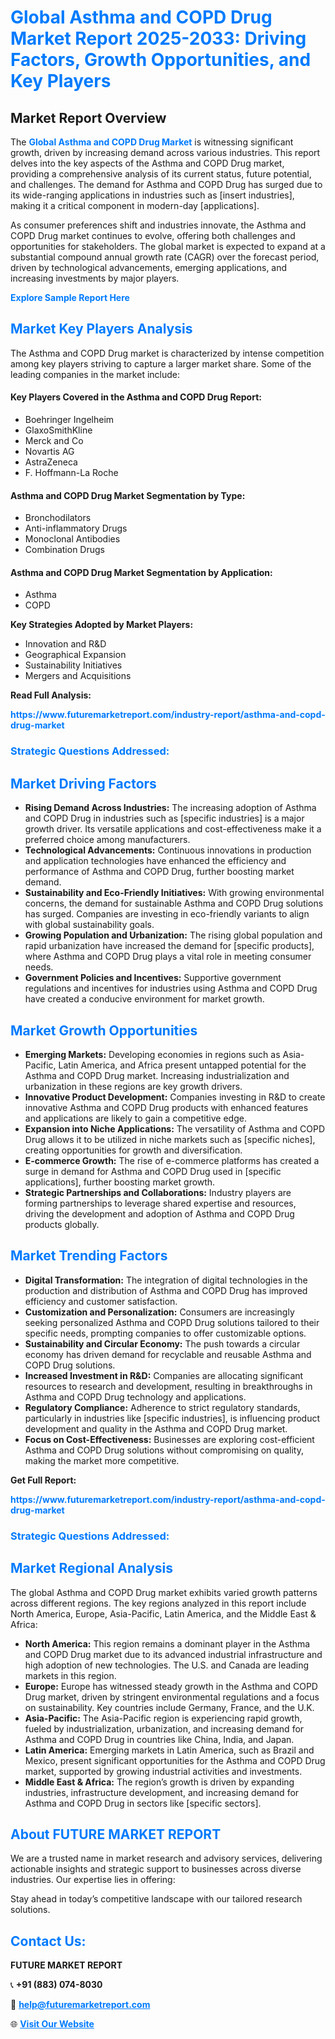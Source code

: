 <h1 style="color: #007BFF;">Global Asthma and COPD Drug Market Report 2025-2033: Driving Factors, Growth Opportunities, and Key Players</h1>

<section id="overview">
<h2>Market Report Overview</h2>
<p>The <a href="https://www.futuremarketreport.com/industry-report/asthma-and-copd-drug-market" style="color: #007BFF; text-decoration: none;"><strong>Global Asthma and COPD Drug Market</strong></a> is witnessing significant growth, driven by increasing demand across various industries. This report delves into the key aspects of the Asthma and COPD Drug market, providing a comprehensive analysis of its current status, future potential, and challenges. The demand for Asthma and COPD Drug has surged due to its wide-ranging applications in industries such as [insert industries], making it a critical component in modern-day [applications].</p>
<p>As consumer preferences shift and industries innovate, the Asthma and COPD Drug market continues to evolve, offering both challenges and opportunities for stakeholders. The global market is expected to expand at a substantial compound annual growth rate (CAGR) over the forecast period, driven by technological advancements, emerging applications, and increasing investments by major players.</p>
</section>

<section id="overview">
<p><a href="https://www.futuremarketreport.com/request-sample/reportId=49215" style="color: #007BFF; text-decoration: none;"><strong>Explore Sample Report Here</strong></a></p>
</section>

<section id="key-players">
<h2 style="color: #007BFF;">Market Key Players Analysis</h2>
<p>The Asthma and COPD Drug market is characterized by intense competition among key players striving to capture a larger market share. Some of the leading companies in the market include:</p>
<h4>Key Players Covered in the Asthma and COPD Drug Report:</h4>
<ul><li>Boehringer Ingelheim</li><li>GlaxoSmithKline</li><li>Merck and Co</li><li>Novartis AG</li><li>AstraZeneca</li><li>F. Hoffmann-La Roche</li></ul>
<h4>Asthma and COPD Drug Market Segmentation by Type:</h4>
<ul><li>Bronchodilators</li><li>Anti-inflammatory Drugs</li><li>Monoclonal Antibodies</li><li>Combination Drugs</li></ul>

<h4>Asthma and COPD Drug Market Segmentation by Application:</h4>
<ul><li>Asthma</li><li>COPD</li></ul>
<p><strong>Key Strategies Adopted by Market Players:</strong></p>
<ul>
<li>Innovation and R&D</li>
<li>Geographical Expansion</li>
<li>Sustainability Initiatives</li>
<li>Mergers and Acquisitions</li>
</ul>
</section>

<section>
<p><strong>Read Full Analysis: </strong></p><a href="https://www.futuremarketreport.com/industry-report/asthma-and-copd-drug-market" style="color: #007BFF; text-decoration: none;"><strong>https://www.futuremarketreport.com/industry-report/asthma-and-copd-drug-market</strong></a>
<h3 style="color: #007BFF;">Strategic Questions Addressed:</h3>
</section>

<section id="driving-factors">
<h2 style="color: #007BFF;">Market Driving Factors</h2>
<ul>
<li><strong>Rising Demand Across Industries:</strong> The increasing adoption of Asthma and COPD Drug in industries such as [specific industries] is a major growth driver. Its versatile applications and cost-effectiveness make it a preferred choice among manufacturers.</li>
<li><strong>Technological Advancements:</strong> Continuous innovations in production and application technologies have enhanced the efficiency and performance of Asthma and COPD Drug, further boosting market demand.</li>
<li><strong>Sustainability and Eco-Friendly Initiatives:</strong> With growing environmental concerns, the demand for sustainable Asthma and COPD Drug solutions has surged. Companies are investing in eco-friendly variants to align with global sustainability goals.</li>
<li><strong>Growing Population and Urbanization:</strong> The rising global population and rapid urbanization have increased the demand for [specific products], where Asthma and COPD Drug plays a vital role in meeting consumer needs.</li>
<li><strong>Government Policies and Incentives:</strong> Supportive government regulations and incentives for industries using Asthma and COPD Drug have created a conducive environment for market growth.</li>
</ul>
</section>

<section id="growth-opportunities">
<h2 style="color: #007BFF;">Market Growth Opportunities</h2>
<ul>
<li><strong>Emerging Markets:</strong> Developing economies in regions such as Asia-Pacific, Latin America, and Africa present untapped potential for the Asthma and COPD Drug market. Increasing industrialization and urbanization in these regions are key growth drivers.</li>
<li><strong>Innovative Product Development:</strong> Companies investing in R&D to create innovative Asthma and COPD Drug products with enhanced features and applications are likely to gain a competitive edge.</li>
<li><strong>Expansion into Niche Applications:</strong> The versatility of Asthma and COPD Drug allows it to be utilized in niche markets such as [specific niches], creating opportunities for growth and diversification.</li>
<li><strong>E-commerce Growth:</strong> The rise of e-commerce platforms has created a surge in demand for Asthma and COPD Drug used in [specific applications], further boosting market growth.</li>
<li><strong>Strategic Partnerships and Collaborations:</strong> Industry players are forming partnerships to leverage shared expertise and resources, driving the development and adoption of Asthma and COPD Drug products globally.</li>
</ul>
</section>

<section id="trending-factors">
<h2 style="color: #007BFF;">Market Trending Factors</h2>
<ul>
<li><strong>Digital Transformation:</strong> The integration of digital technologies in the production and distribution of Asthma and COPD Drug has improved efficiency and customer satisfaction.</li>
<li><strong>Customization and Personalization:</strong> Consumers are increasingly seeking personalized Asthma and COPD Drug solutions tailored to their specific needs, prompting companies to offer customizable options.</li>
<li><strong>Sustainability and Circular Economy:</strong> The push towards a circular economy has driven demand for recyclable and reusable Asthma and COPD Drug solutions.</li>
<li><strong>Increased Investment in R&D:</strong> Companies are allocating significant resources to research and development, resulting in breakthroughs in Asthma and COPD Drug technology and applications.</li>
<li><strong>Regulatory Compliance:</strong> Adherence to strict regulatory standards, particularly in industries like [specific industries], is influencing product development and quality in the Asthma and COPD Drug market.</li>
<li><strong>Focus on Cost-Effectiveness:</strong> Businesses are exploring cost-efficient Asthma and COPD Drug solutions without compromising on quality, making the market more competitive.</li>
</ul>
</section>

<section>
<p><strong>Get Full Report: </strong></p><a href="https://www.futuremarketreport.com/industry-report/asthma-and-copd-drug-market" style="color: #007BFF; text-decoration: none;"><strong>https://www.futuremarketreport.com/industry-report/asthma-and-copd-drug-market</strong></a>
<h3 style="color: #007BFF;">Strategic Questions Addressed:</h3>
</section>


<section id="regional-analysis">
<h2 style="color: #007BFF;">Market Regional Analysis</h2>
<p>The global Asthma and COPD Drug market exhibits varied growth patterns across different regions. The key regions analyzed in this report include North America, Europe, Asia-Pacific, Latin America, and the Middle East & Africa:</p>
<ul>
<li><strong>North America:</strong> This region remains a dominant player in the Asthma and COPD Drug market due to its advanced industrial infrastructure and high adoption of new technologies. The U.S. and Canada are leading markets in this region.</li>
<li><strong>Europe:</strong> Europe has witnessed steady growth in the Asthma and COPD Drug market, driven by stringent environmental regulations and a focus on sustainability. Key countries include Germany, France, and the U.K.</li>
<li><strong>Asia-Pacific:</strong> The Asia-Pacific region is experiencing rapid growth, fueled by industrialization, urbanization, and increasing demand for Asthma and COPD Drug in countries like China, India, and Japan.</li>
<li><strong>Latin America:</strong> Emerging markets in Latin America, such as Brazil and Mexico, present significant opportunities for the Asthma and COPD Drug market, supported by growing industrial activities and investments.</li>
<li><strong>Middle East & Africa:</strong> The region’s growth is driven by expanding industries, infrastructure development, and increasing demand for Asthma and COPD Drug in sectors like [specific sectors].</li>
</ul>
</section>

<footer>
<h2 style="color: #007BFF;">About FUTURE MARKET REPORT</h2>
<p>We are a trusted name in market research and advisory services, delivering actionable insights and strategic support to businesses across diverse industries. Our expertise lies in offering:</p>

<p>Stay ahead in today’s competitive landscape with our tailored research solutions.</p>

<h2 style="color: #007BFF;">Contact Us:</h2>
<p><strong>FUTURE MARKET REPORT</strong></p>
<p>📞 <strong>+91 (883) 074-8030</strong></p>
<p>📧 <strong><a href="mailto:help@futuremarketreport.com" style="color: #007BFF;">help@futuremarketreport.com</a></strong></p>
<p>🌐 <strong><a href="https://www.futuremarketreport.com/" style="color: #007BFF;">Visit Our Website</a></strong></p>
</footer>